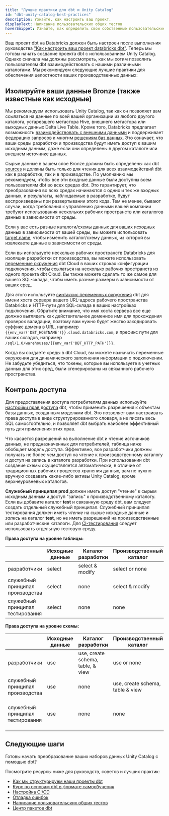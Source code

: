 ```yaml
---
title: "Лучшие практики для dbt и Unity Catalog"
id: "dbt-unity-catalog-best-practices"
description: Узнайте, как настроить ваш проект.
displayText: Написание пользовательских общих тестов
hoverSnippet: Узнайте, как определить свои собственные пользовательские общие тесты.
---
```


Ваш проект dbt на Databricks должен быть настроен после выполнения руководства ["Как настроить ваш проект databricks dbt"](/guides/set-up-your-databricks-dbt-project). Теперь мы готовы начать создание проекта dbt с использованием Unity Catalog. Однако сначала мы должны рассмотреть, как мы хотим позволить пользователям dbt взаимодействовать с нашими различными каталогами. Мы рекомендуем следующие лучшие практики для обеспечения целостности ваших производственных данных:

## Изолируйте ваши данные Bronze (также известные как исходные)

Мы рекомендуем использовать Unity Catalog, так как он позволяет вам ссылаться на данные по всей вашей организации из любого другого каталога, устаревшего метастора Hive, внешнего метастора или выходных данных Delta Live Table. Кроме того, Databricks предлагает возможность [взаимодействовать с внешними данными](https://docs.databricks.com/external-data/index.html#interact-with-external-data-on-databricks) и поддерживает федерацию запросов к многим [решениям баз данных](https://docs.databricks.com/query-federation/index.html#what-is-query-federation-for-databricks-sql). Это означает, что ваши среды разработки и производства будут иметь доступ к вашим исходным данным, даже если они определены в другом каталоге или внешнем источнике данных.

Сырые данные в вашем слое Bronze должны быть определены как dbt [sources](https://docs.getdbt.com/docs/build/sources) и должны быть только для чтения для всех взаимодействий dbt как в разработке, так и в производстве. По умолчанию мы рекомендуем, чтобы все эти входные данные были доступны всем пользователям dbt во всех средах dbt. Это гарантирует, что преобразования во всех средах начинаются с одних и тех же входных данных, и результаты, наблюдаемые в разработке, будут воспроизведены при развертывании этого кода. Тем не менее, бывают случаи, когда требования к управлению данными вашей компании требуют использования нескольких рабочих пространств или каталогов данных в зависимости от среды.

Если у вас есть разные каталоги/схемы данных для ваших исходных данных в зависимости от вашей среды, вы можете использовать [target.name](https://docs.getdbt.com/reference/dbt-jinja-functions/target#use-targetname-to-change-your-source-database), чтобы изменить каталог/схему данных, из которой вы извлекаете данные в зависимости от среды.

Если вы используете несколько рабочих пространств Databricks для изоляции разработки от производства, вы можете использовать [переменные окружения](https://docs.getdbt.com/docs/build/environment-variables) dbt Cloud в ваших строках конфигурации подключения, чтобы ссылаться на несколько рабочих пространств из одного проекта dbt Cloud. Вы также можете сделать то же самое для вашего SQL-склада, чтобы иметь разные размеры в зависимости от ваших сред.

Для этого используйте [синтаксис переменных окружения](https://docs.getdbt.com/docs/dbt-cloud/using-dbt-cloud/cloud-environment-variables#special-environment-variables) dbt для имени хоста сервера вашего URL-адреса рабочего пространства Databricks и HTTP-пути для SQL-склада в ваших настройках подключения. Обратите внимание, что имя хоста сервера все еще должно выглядеть как действительное доменное имя для прохождения проверок валидации, поэтому вам нужно будет жестко закодировать суффикс домена в URL, например `{{env_var('DBT_HOSTNAME')}}.cloud.databricks.com`, и префикс пути для ваших складов, например `/sql/1.0/warehouses/{{env_var('DBT_HTTP_PATH')}}`.

<Lightbox src="/img/guides/databricks-guides/databricks-connection-env-vars.png" title="Использование синтаксиса переменных окружения в конфигурациях подключения" />

Когда вы создаете среды в dbt Cloud, вы можете назначать переменные окружения для динамического заполнения информации о подключении. Не забудьте убедиться, что токены, которые вы используете в учетных данных для этих сред, были сгенерированы из связанного рабочего пространства.

<Lightbox src="/img/guides/databricks-guides/databricks-env-variables.png" title="Определение значений переменных окружения по умолчанию" />

## Контроль доступа

Для предоставления доступа потребителям данных используйте [настройки прав доступа](https://docs.getdbt.com/reference/resource-configs/grants) dbt, чтобы применить разрешения к объектам базы данных, созданным моделями dbt. Это позволяет вам настраивать права доступа в виде структурированного словаря, а не писать весь SQL самостоятельно, и позволяет dbt выбрать наиболее эффективный путь для применения этих прав.

Что касается разрешений на выполнение dbt и чтение источников данных, не предназначенных для потребителей, таблица ниже обобщает модель доступа. Эффективно, все разработчики должны получать не более чем доступ на чтение к производственному каталогу и доступ на запись в каталоге разработки. При использовании dbt создание схемы осуществляется автоматически; в отличие от традиционных рабочих процессов хранения данных, вам не нужно вручную создавать какие-либо активы Unity Catalog, кроме верхнеуровневых каталогов.

**Служебный принципал prod** должен иметь доступ "чтение" к сырым исходным данным и доступ "запись" к производственному каталогу. Если вы добавите каталог **test** и связанную среду dbt, вам следует создать отдельный служебный принципал. Служебный принципал тестирования должен иметь *чтение* на сырые исходные данные и *запись* на каталог **test**, но не иметь разрешений на производственные или разработческие каталоги. Для [CI-тестирования](https://www.getdbt.com/blog/adopting-ci-cd-with-dbt-cloud/) следует использовать отдельную тестовую среду.

**Права доступа на уровне таблицы:**

|  | Исходные данные | Каталог разработки | Производственный каталог | Тестовый каталог |
| --- | --- | --- | --- | --- |
| разработчики | select | select & modify | select or none | none |
| служебный принципал производства | select | none | select & modify | none |
| служебный принципал тестирования | select | none | none | select & modify |

**Права доступа на уровне схемы:**

|  | Исходные данные | Каталог разработки | Производственный каталог | Тестовый каталог |
| --- | --- | --- | --- | --- |
| разработчики | use | use, create schema, table, & view | use or none | none |
| служебный принципал производства | use | none | use, create schema, table & view | none |
| служебный принципал тестирования | use | none | none | use, create schema, table & view |

## Следующие шаги

Готовы начать преобразование ваших наборов данных Unity Catalog с помощью dbt?

Посмотрите ресурсы ниже для руководств, советов и лучших практик:

- [Как мы структурируем наши проекты dbt](/best-practices/how-we-structure/1-guide-overview)
- [Курс по основам dbt в формате самообучения](https://learn.getdbt.com/courses/dbt-fundamentals)
- [Настройка CI/CD](/guides/custom-cicd-pipelines)
- [Отладка ошибок](/guides/debug-errors)
- [Написание пользовательских общих тестов](/best-practices/writing-custom-generic-tests)
- [Центр пакетов dbt](https://hub.getdbt.com/)